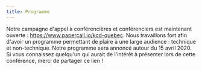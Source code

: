 ```yaml
---
title: Programme
---
```


Notre campagne d'appel à conférencières et conférenciers est maintenant ouverte : https://www.papercall.io/kcd-quebec. Nous travaillons fort afin d'avoir un programme permettant de plaire à une large audience : technique et non-technique. Notre programme sera annoncé autour du 15 avril 2020. Si vous connaissez quelqu'un qui aurait de l'intérêt à présenter lors de cette conférence, merci de partager ce lien !
